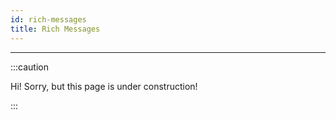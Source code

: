 ```yaml
---
id: rich-messages
title: Rich Messages
---
```


---------------

:::caution

Hi! Sorry, but this page is under construction!

:::